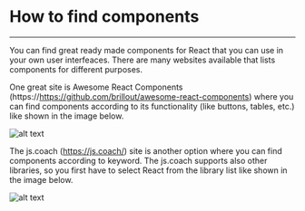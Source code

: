 # How to find components

---

You can find great ready made components for React that you can use in your own user interfeaces. There are many websites available that lists components for different purposes. <br/>

One great site is Awesome React Components (https://https://github.com/brillout/awesome-react-components) where you can find components according to its functionality (like buttons, tables, etc.) like shown in the image below. <br/>

![alt text](https://vw4.viope.com/content/f291e5c33c58690b4f4d7e169eb527e8c0039166/AwesomeReact.PNG)

The js.coach (https://js.coach/) site is another option where you can find components according to keyword. The js.coach supports also other libraries, so you first have to select React from the library list like shown in the image below. <br/>

![alt text](https://vw4.viope.com/content/f291e5c33c58690b4f4d7e169eb527e8c0039166/Jscoach.PNG)
